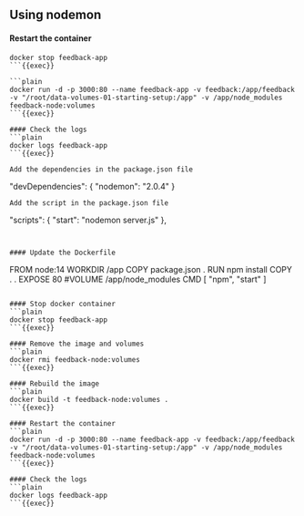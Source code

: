 ## Using nodemon

#### Restart the container
```plain
docker stop feedback-app
```{{exec}}

```plain
docker run -d -p 3000:80 --name feedback-app -v feedback:/app/feedback -v "/root/data-volumes-01-starting-setup:/app" -v /app/node_modules feedback-node:volumes
```{{exec}}

#### Check the logs
```plain
docker logs feedback-app
```{{exec}}

Add the dependencies in the package.json file
```
"devDependencies": {
    "nodemon": "2.0.4"
  }
```
Add the script in the package.json file
```
"scripts": {
    "start": "nodemon server.js"
  },
```


#### Update the Dockerfile
```
FROM node:14
WORKDIR /app
COPY package.json .
RUN npm install
COPY . .
EXPOSE 80
#VOLUME /app/node_modules
CMD [ "npm", "start" ]
```

#### Stop docker container
```plain
docker stop feedback-app
```{{exec}}

#### Remove the image and volumes
```plain
docker rmi feedback-node:volumes
```{{exec}}

#### Rebuild the image
```plain
docker build -t feedback-node:volumes .
```{{exec}}

#### Restart the container
```plain
docker run -d -p 3000:80 --name feedback-app -v feedback:/app/feedback -v "/root/data-volumes-01-starting-setup:/app" -v /app/node_modules feedback-node:volumes
```{{exec}}

#### Check the logs
```plain
docker logs feedback-app
```{{exec}}

